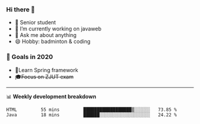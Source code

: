 

### Hi there 🐏

- 🌱 Senior student
- 🔭 I’m currently working on javaweb
- 💬 Ask me about anything
- 😄 Hobby: badminton & coding

### 🚀 Goals in 2020
+ 🍃Learn Spring framework
+ ~~🎓Focus on ZJUT exam~~
-------

📊 **Weekly development breakdown**
<!--START_SECTION:waka-->
```text
HTML         55 mins         ██████████████████▒░░░░░░   73.85 % 
Java         18 mins         ██████░░░░░░░░░░░░░░░░░░░   24.22 % 
```
<!--END_SECTION:waka-->
